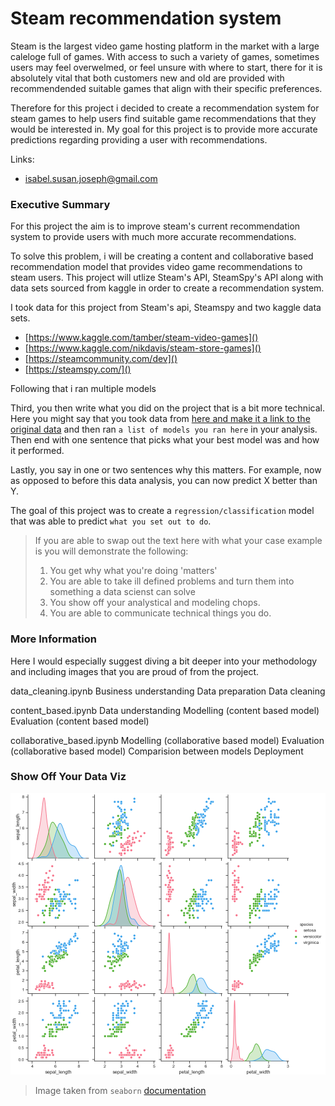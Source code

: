 # Steam recommendation system

Steam is the largest video game hosting platform in the market with a large caleloge full of games. With access to such a variety of games, sometimes users may feel overwelmed, or feel unsure with where to start, there for it is absolutely vital that both customers new and old are provided with recommendended suitable games that align with their specific preferences. 

Therefore for this project i decided to create a recommendation system for steam games to help users find suitable game recommendations that they would be interested in. My goal for this project is to provide more accurate predictions regarding providing a user with recommendations.

Links:
* [isabel.susan.joseph@gmail.com]()


### Executive Summary

For this project the aim is to improve steam's current recommendation system to provide users with much more accurate recommendations.

To solve this problem, i will be creating a content and collaborative based recommendation model that provides video game recommendations to steam users. This project will utlize Steam's API, SteamSpy's API along with data sets sourced from kaggle in order to create a recommendation system.

I took data for this project from Steam's api, Steamspy and two kaggle data sets.
* [https://www.kaggle.com/tamber/steam-video-games]()
* [https://www.kaggle.com/nikdavis/steam-store-games]()
* [https://steamcommunity.com/dev]()
* [https://steamspy.com/]()


Following that i ran multiple models

Third, you then write what you did on the project that is a bit more technical.
Here you might say that you took data from [here and make it a link to the original data]() and then ran `a list of models you ran here` in your analysis.
Then end with one sentence that picks what your best model was and how it performed.

Lastly, you say in one or two sentences why this matters. 
For example, now as opposed to before this data analysis, you can now predict X better than Y. 

The goal of this project was to create a `regression/classification` model that was able to predict `what you set out to do`.

> If you are able to swap out the text here with what your case example is you will demonstrate the following:
> 1. You get why what you're doing 'matters'
> 2. You are able to take ill defined problems and turn them into something a data scienst can solve
> 3. You show off your analystical and modeling chops.
> 4. You are able to communicate technical things you do.

### More Information

Here I would especially suggest diving a bit deeper into your methodology and including images that you are proud of from the project.

data_cleaning.ipynb
Business understanding
Data preparation
Data cleaning

content_based.ipynb
Data understanding
Modelling (content based model)
Evaluation (content based model)

collaborative_based.ipynb
Modelling (collaborative based model)
Evaluation (collaborative based model)
Comparision between models
Deployment

### Show Off Your Data Viz

![Everyone Likes a Pairplot](figures/seaborn-pairplot-3.png)

> Image taken from `seaborn` [documentation](https://seaborn.pydata.org/generated/seaborn.pairplot.html)
